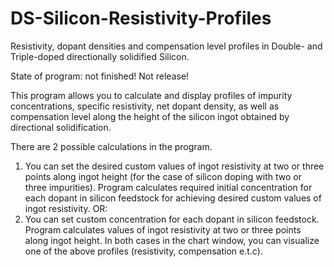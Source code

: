 # DS-Silicon-Resistivity-Profiles
Resistivity, dopant densities and compensation level profiles in Double- and Triple-doped directionally solidified Silicon.

State of program: not finished! Not release!

This program allows you to calculate and display profiles of impurity concentrations, specific resistivity, 
net dopant density, as well as compensation level along the height of the silicon ingot obtained by directional solidification.

There are 2 possible calculations in the program.
1. You can set the desired custom values of ingot resistivity at two or three points along ingot height 
(for the case of silicon doping with two or three impurities). Program calculates required initial concentration 
for each dopant in silicon feedstock for achieving desired custom values of ingot resistivity. 
OR:
2. You can set custom concentration for each dopant in silicon feedstock. Program calculates values of ingot resistivity 
at two or three points along ingot height.
In both cases in the chart window, you can visualize one of the above profiles (resistivity, compensation e.t.c).



